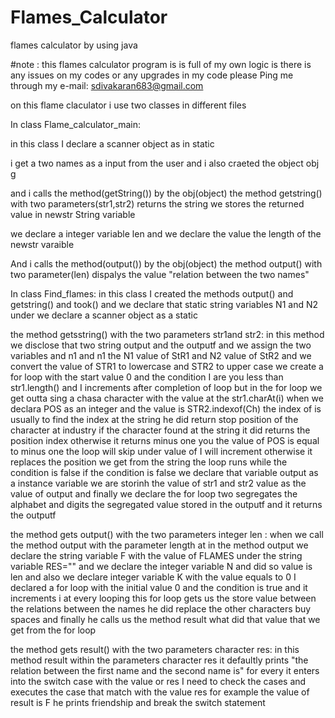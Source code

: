 # Flames_Calculator
flames calculator by using java 

#note :
  this flames calculator program is is full of my own logic is there is any issues on my codes or any upgrades in my code please Ping me through my e-mail: sdivakaran683@gmail.com

on this flame claculator i use two classes in different files 

In class Flame_calculator_main:
  
  in this class I declare a scanner object as in static
  
  i get a two names as a input from the user and i also craeted the object obj g
  
  and i calls the method(getString()) by the obj(object)
   the method getstring() with two parameters(str1,str2) returns the string we stores the  returned value in newstr String variable
  
  we declare a integer variable len and we declare the value the length of the newstr varaible
  
  And i calls the method(output()) by the obj(object)
  the method output() with two parameter(len) dispalys the value "relation between the two names"
  
In class Find_flames:
  in this class I created the methods output() and getstring() and took()
  and we declare that static string variables N1 and N2
  under we declare a scanner object as a static
  
  the method getsstring() with the two parameters str1and str2:
    in this method we disclose that two string output and the outputf
    and we assign the two variables and n1 and n1 the N1 value of StR1 and N2 value of StR2 and we convert the value of STR1 to lowercase and STR2 to upper case
    we create a for loop with the start value 0 and the condition I are you less than str1.length() and I increments after completion of loop but in the for loop
    we get outta sing a chasa character with the value at the str1.charAt(i)
    when we declara POS as an integer and the value is STR2.indexof(Ch)
    the index of is usually to find the index at the string he did return stop position of the character at industry if the character found at the string it did returns the position index
    otherwise it returns minus one you the value of POS is equal to minus one the loop will skip under value of I will increment otherwise it replaces the position we get from the string
    the loop runs while the condition is false if the condition is false we declare that variable output as a instance variable we are storinh the value of str1 and str2 value as 
    the value of output and finally we declare the for loop two segregates the alphabet and digits the segregated value stored in the outputf and it returns the outputf
    
 the method gets output() with the two parameters integer len :
  when we call the method output with the parameter length at in the method output we declare the string variable F with the value of FLAMES 
  under the string variable RES="" and we declare the integer variable N and did so value is len
  and also we declare integer variable K with the value equals to 0
  I declared a for loop with the initial value 0 and the condition is true and it increments i at every looping
  this for loop gets us the store value between the relations between the names he did replace the other characters buy spaces 
  and finally he calls us the method result what did that value that we get from the for loop
  
the method gets result() with the two parameters character res:
  in this method result within the parameters character res
  it defaultly prints "the relation between the first name and the second name is" for every 
  it enters into the switch case with the value or res I need to check the cases and executes the case that match with the value res
  for example the value of result is F he prints friendship and break the switch statement
